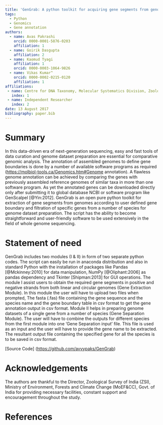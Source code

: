 ```yaml
---
title: 'GenGrab: A python toolkit for acquiring gene segments from genomes the easy way'
tags:
  - Python
  - Genomics
  - Gene annotation
authors:
  - name: Avas Pakrashi
    orcid: 0000-0001-5876-0203
    affiliation: 1
  - name: Goirik Dasgupta
    affiliation: 2
  - name: Kaomud Tyagi
    affiliation: 1
    orcid: 0000-0003-1064-9826
  - name: Vikas Kumar^
    orcid: 0000-0002-0215-0120
    affiliation: 1
affiliations:
 - name: Centre for DNA Taxonomy, Molecular Systematics Division, Zoological Survey of India, Kolkata
   index: 1
 - name: Independent Researcher
   index: 2
date: 13 August 2017
bibliography: paper.bib
---
```

# Summary
In this data-driven era of next-generation sequencing, easy and fast tools of data curation and genome dataset preparation are essential for comparative genomic analysis. The annotation of assembled genomes to define gene boundaries is done by a number of available software programs as required (https://molbiol-tools.ca/Genomics.htm#Genome annotation). A flawless genome annotation can be achieved by comparing the genes with previously assembled reference genomes of similar taxa in more than one software program. As yet the annotated genes can be downloaded directly only after submitting it to global database NCBI or software program like GenScalpel [@Yin:2012]. GenGrab is an open pure python toolkit for extraction of gene segments from genomes according to user defined gene boundary and filtration of specific genes from a number of species for genome dataset preparation. The script has the ability to become straightforward and user-friendly software to be used extensively in the field of whole genome sequencing.
# Statement of need 
GenGrab includes two modules (I & II) in form of two separate python codes. The script can easily be run in anaconda distribution and also in standard Python with the installation of packages like Pandas [@Mckinney:2010] for data manipulation, NumPy [@Oliphant:2006] as pandas dependency and Tkinter [Shipman:2013] for GUI operations. 
The module I assist users to obtain the required gene segments in positive and negative strands from both linear and circular genomes (Gene Extraction Module). In this module the user will have to upload two files when prompted, The fasta (.fas) file containing the gene sequence and the species name and the gene boundary table in csv format to get the gene annotation output in csv format. Module II helps in preparing genome datasets of a single gene from a number of species (Gene Separation Module). The user will have to combine the outputs for different species from the first module into one ‘Gene Separation input’ file. This file is used as an input and the user will have to provide the gene name to be extracted. The resultant output file containing the specified gene for all the species is to be saved in csv format.

[Source Code] (https://github.com/avvypaks/GenGrab)
# Acknowledgements
The authors are thankful to the Director, Zoological Survey of India (ZSI), Ministry of Environment, Forests and Climate Change (MoEF&CC), Govt. of India for providing necessary facilities, constant support and encouragement throughout the study.
# References
